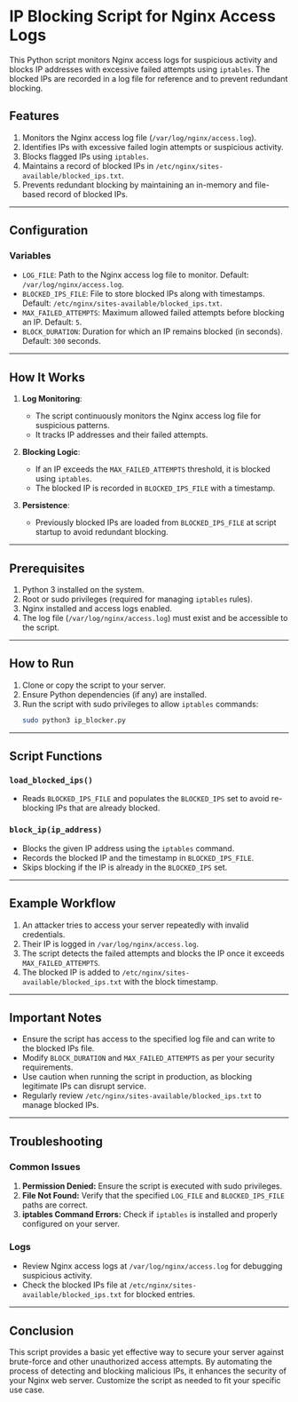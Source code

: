 # IP Blocking Script for Nginx Access Logs

This Python script monitors Nginx access logs for suspicious activity and blocks IP addresses with excessive failed attempts using `iptables`. The blocked IPs are recorded in a log file for reference and to prevent redundant blocking.

## Features
1. Monitors the Nginx access log file (`/var/log/nginx/access.log`).
2. Identifies IPs with excessive failed login attempts or suspicious activity.
3. Blocks flagged IPs using `iptables`.
4. Maintains a record of blocked IPs in `/etc/nginx/sites-available/blocked_ips.txt`.
5. Prevents redundant blocking by maintaining an in-memory and file-based record of blocked IPs.

---

## Configuration
### Variables
- `LOG_FILE`: Path to the Nginx access log file to monitor. Default: `/var/log/nginx/access.log`.
- `BLOCKED_IPS_FILE`: File to store blocked IPs along with timestamps. Default: `/etc/nginx/sites-available/blocked_ips.txt`.
- `MAX_FAILED_ATTEMPTS`: Maximum allowed failed attempts before blocking an IP. Default: `5`.
- `BLOCK_DURATION`: Duration for which an IP remains blocked (in seconds). Default: `300` seconds.

---

## How It Works
1. **Log Monitoring**:
   - The script continuously monitors the Nginx access log file for suspicious patterns.
   - It tracks IP addresses and their failed attempts.

2. **Blocking Logic**:
   - If an IP exceeds the `MAX_FAILED_ATTEMPTS` threshold, it is blocked using `iptables`.
   - The blocked IP is recorded in `BLOCKED_IPS_FILE` with a timestamp.

3. **Persistence**:
   - Previously blocked IPs are loaded from `BLOCKED_IPS_FILE` at script startup to avoid redundant blocking.

---

## Prerequisites
1. Python 3 installed on the system.
2. Root or sudo privileges (required for managing `iptables` rules).
3. Nginx installed and access logs enabled.
4. The log file (`/var/log/nginx/access.log`) must exist and be accessible to the script.

---

## How to Run
1. Clone or copy the script to your server.
2. Ensure Python dependencies (if any) are installed.
3. Run the script with sudo privileges to allow `iptables` commands:
   ```bash
   sudo python3 ip_blocker.py
   ```

---

## Script Functions
### `load_blocked_ips()`
- Reads `BLOCKED_IPS_FILE` and populates the `BLOCKED_IPS` set to avoid re-blocking IPs that are already blocked.

### `block_ip(ip_address)`
- Blocks the given IP address using the `iptables` command.
- Records the blocked IP and the timestamp in `BLOCKED_IPS_FILE`.
- Skips blocking if the IP is already in the `BLOCKED_IPS` set.

---

## Example Workflow
1. An attacker tries to access your server repeatedly with invalid credentials.
2. Their IP is logged in `/var/log/nginx/access.log`.
3. The script detects the failed attempts and blocks the IP once it exceeds `MAX_FAILED_ATTEMPTS`.
4. The blocked IP is added to `/etc/nginx/sites-available/blocked_ips.txt` with the block timestamp.

---

## Important Notes
- Ensure the script has access to the specified log file and can write to the blocked IPs file.
- Modify `BLOCK_DURATION` and `MAX_FAILED_ATTEMPTS` as per your security requirements.
- Use caution when running the script in production, as blocking legitimate IPs can disrupt service.
- Regularly review `/etc/nginx/sites-available/blocked_ips.txt` to manage blocked IPs.

---

## Troubleshooting
### Common Issues
1. **Permission Denied:** Ensure the script is executed with sudo privileges.
2. **File Not Found:** Verify that the specified `LOG_FILE` and `BLOCKED_IPS_FILE` paths are correct.
3. **iptables Command Errors:** Check if `iptables` is installed and properly configured on your server.

### Logs
- Review Nginx access logs at `/var/log/nginx/access.log` for debugging suspicious activity.
- Check the blocked IPs file at `/etc/nginx/sites-available/blocked_ips.txt` for blocked entries.

---

## Conclusion
This script provides a basic yet effective way to secure your server against brute-force and other unauthorized access attempts. By automating the process of detecting and blocking malicious IPs, it enhances the security of your Nginx web server. Customize the script as needed to fit your specific use case.

